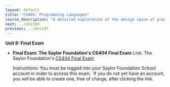 ```yaml
---
layout: default
title: "CS404: Programming Languages"
course_description: "A detailed exploration of the design space of programming languages, including the functional, imperative, logic and object-oriented programming languages."
next: ../Unit09
previous: ../Unit07
---
```

**Unit 8: Final Exam** <span id="8"></span> 
-   **Final Exam: The Saylor Foundation's CS404 Final Exam**
    Link: The Saylor Foundation's [CS404 Final
    Exam](http://school.saylor.org/mod/quiz/view.php?id=397)  
      
     Instructions: You must be logged into your Saylor Foundation School
    account in order to access this exam.  If you do not yet have an
    account, you will be able to create one, free of charge, after
    clicking the link.



